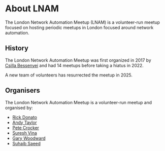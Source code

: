 # About LNAM

The London Network Automation Meetup (LNAM) is a volunteer-run meetup focused on hosting periodic meetups in London focused around network automation.

## History

The London Network Automation Meetup was first organized in 2017 by [Csilla Bessenyei](https://www.linkedin.com/in/csilla-bessenyei-4114663b/) and had 14 meetups before taking a hiatus in 2022.

A new team of volunteers has resurrected the meetup in 2025.

## Organisers

The London Network Automation Meetup is a volunteer-run meetup and organised by:

- [Rick Donato](https://www.linkedin.com/in/rick-donato/)
- [Andy Taylor](https://www.linkedin.com/in/ataylor/)
- [Pete Crocker](https://www.linkedin.com/in/petercrocker/)
- [Suresh Vina](https://www.linkedin.com/in/suresh-vina-282545a9/)
- [Gary Woodward](https://www.linkedin.com/in/gary-woodward-b865199/)
- [Suhaib Saeed](https://www.linkedin.com/in/suhaibsaeed/)
